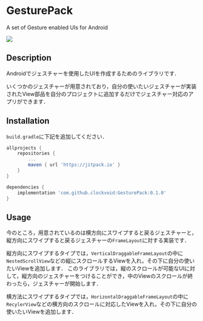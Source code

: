 # GesturePack
A set of Gesture enabled UIs for Android

[![](https://jitpack.io/v/clockvoid/GesturePack.svg)](https://jitpack.io/#clockvoid/GesturePack)

## Description
Androidでジェスチャーを使用したUIを作成するためのライブラリです．

いくつかのジェスチャーが用意されており，自分の使いたいジェスチャーが実装されたView部品を自分のプロジェクトに追加するだけでジェスチャー対応のアプリができます．

## Installation
`build.gradle`に下記を追加してください．

```groovy
allprojects {
    repositories {
        ...
        maven { url 'https://jitpack.io' }
    }
}

dependencies {
    implementation 'com.github.clockvoid:GesturePack:0.1.0'
}
```

## Usage
今のところ，用意されているのは横方向にスワイプすると戻るジェスチャーと，縦方向にスワイプすると戻るジェスチャーの`FrameLayout`に対する実装です．

縦方向にスワイプするタイプでは，`VerticalDraggableFrameLayout`の中に`NestedScrollView`などの縦にスクロールするViewを入れ，その下に自分の使いたいViewを追加します．
このライブラリでは，縦のスクロールが可能なUIに対して，縦方向のジェスチャーをつけることができ，中のViewのスクロールが終わったら，ジェスチャーが開始します．

横方法にスワイプするタイプでは，`HorizontalDraggableFrameLayout`の中に`RecylerView`などの横方向のスクロールに対応したViewを入れ，その下に自分の使いたいViewを追加します．
